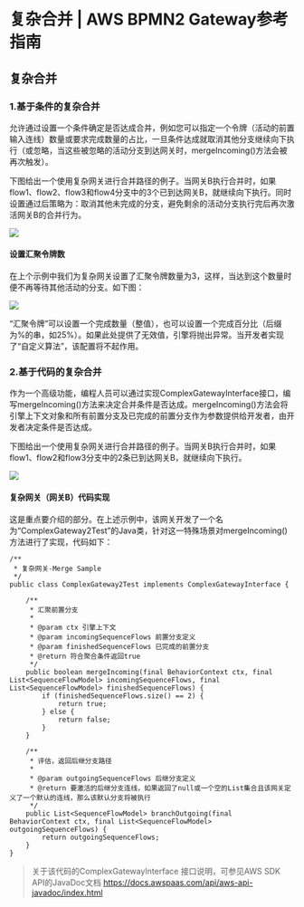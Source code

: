 # 复杂合并 | AWS BPMN2 Gateway参考指南

## 复杂合并

### 1.基于条件的复杂合并

允许通过设置一个条件确定是否达成合并，例如您可以指定一个令牌（活动的前置输入连线）数量或要求完成数量的占比，一旦条件达成就取消其他分支继续向下执行（或忽略，当这些被忽略的活动分支到达网关时，mergeIncoming()方法会被再次触发）。

下图给出一个使用复杂网关进行合并路径的例子。当网关B执行合并时，如果flow1、flow2、flow3和flow4分支中的3个已到达网关B，就继续向下执行。同时设置通过后策略为：取消其他未完成的分支，避免剩余的活动分支执行完后再次激活网关B的合并行为。

![](https://docs.awspaas.com/reference-guide/aws-paas-process-gateway-reference-guide/complex_gateway/4.png)

#### 设置汇聚令牌数

在上个示例中我们为复杂网关设置了汇聚令牌数量为3，这样，当达到这个数量时便不再等待其他活动的分支。如下图：

![](https://docs.awspaas.com/reference-guide/aws-paas-process-gateway-reference-guide/complex_gateway/5.png)

“汇聚令牌”可以设置一个完成数量（整值），也可以设置一个完成百分比（后缀为%的串，如25%）。如果此处提供了无效值，引擎将抛出异常。当开发者实现了“自定义算法”，该配置将不起作用。

### 2.基于代码的复杂合并

作为一个高级功能，编程人员可以通过实现ComplexGatewayInterface接口，编写mergeIncoming()方法来决定合并条件是否达成。mergeIncoming()方法会将引擎上下文对象和所有前置分支及已完成的前置分支作为参数提供给开发者，由开发者决定条件是否达成。

下图给出一个使用复杂网关进行合并路径的例子。当网关B执行合并时，如果flow1、flow2和flow3分支中的2条已到达网关B，就继续向下执行。

![](https://docs.awspaas.com/reference-guide/aws-paas-process-gateway-reference-guide/complex_gateway/6.png)

#### 复杂网关（网关B）代码实现

这是重点要介绍的部分。在上述示例中，该网关开发了一个名为“ComplexGateway2Test”的Java类，针对这一特殊场景对mergeIncoming()方法进行了实现，代码如下：
    
    
    /**
     * 复杂网关-Merge Sample
     */
    public class ComplexGateway2Test implements ComplexGatewayInterface {
    
        /**
         * 汇聚前置分支
         *
         * @param ctx 引擎上下文
         * @param incomingSequenceFlows 前置分支定义
         * @param finishedSequenceFlows 已完成的前置分支
         * @return 符合聚合条件返回true
         */
        public boolean mergeIncoming(final BehaviorContext ctx, final List<SequenceFlowModel> incomingSequenceFlows, final List<SequenceFlowModel> finishedSequenceFlows) {
            if (finishedSequenceFlows.size() == 2) {
                return true;
            } else {
                return false;
            }
        }
    
        /**
         * 评估，返回后继分支路径
         *
         * @param outgoingSequenceFlows 后继分支定义
         * @return 要激活的后继分支连线，如果返回了null或一个空的List集合且该网关定义了一个默认的连线，那么该默认分支将被执行
         */
        public List<SequenceFlowModel> branchOutgoing(final BehaviorContext ctx, final List<SequenceFlowModel> outgoingSequenceFlows) {
            return outgoingSequenceFlows;
        }
    }
    

> 关于该代码的ComplexGatewayInterface 接口说明，可参见AWS SDK API的JavaDoc文档 <https://docs.awspaas.com/api/aws-api-javadoc/index.html>